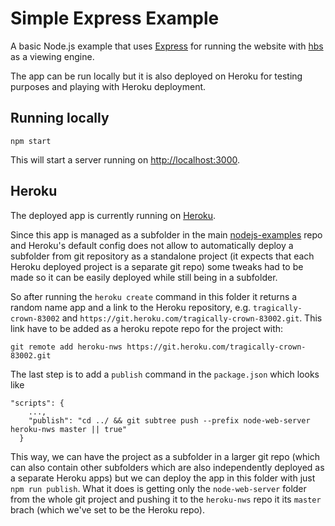 # Simple Express Example

A basic Node.js example that uses [Express](http://expressjs.com/) for running the website with [hbs](https://github.com/wycats/handlebars.js) as a viewing engine.

The app can be run locally but it is also deployed on Heroku for testing purposes and playing with Heroku deployment.

## Running locally
```
npm start
```

This will start a server running on [http://localhost:3000](http://localhost:3000).

## Heroku

The deployed app is currently running on [Heroku](https://tragically-crown-83002.herokuapp.com/).

Since this app is managed as a subfolder in the main [nodejs-examples](https://github.com/ishristov/nodejs-examples) repo and Heroku's default config does not allow to automatically deploy a subfolder from git repository as a standalone project (it expects that each Heroku deployed project is a separate git repo) some tweaks had to be made so it can be easily deployed while still being in a subfolder.

So after running the `heroku create` command in this folder it returns a random name app and a link to the Heroku repository, e.g. `tragically-crown-83002` and `https://git.heroku.com/tragically-crown-83002.git`.
This link have to be added as a heroku repote repo for the project with:
```
git remote add heroku-nws https://git.heroku.com/tragically-crown-83002.git
```
The last step is to add a `publish` command in the `package.json` which looks like
```
"scripts": {
    ...,
    "publish": "cd ../ && git subtree push --prefix node-web-server heroku-nws master || true"
  }
```

This way, we can have the project as a subfolder in a larger git repo (which can also contain other subfolders which are also independently deployed as a separate Heroku apps) but we can deploy the app in this folder with just `npm run publish`. What it does is getting only the `node-web-server` folder from the whole git project and pushing it to the `heroku-nws` repo it its `master` brach (which we've set to be the Heroku repo).
